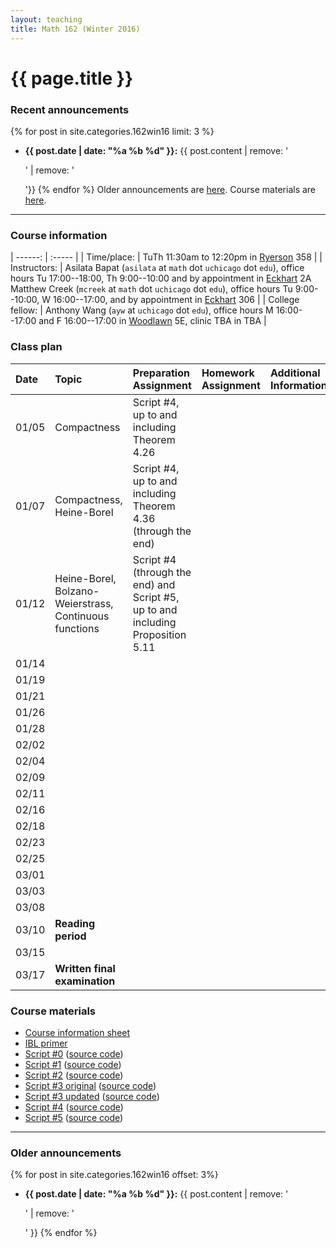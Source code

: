 ```yaml
---
layout: teaching
title: Math 162 (Winter 2016)
---
```



# {{ page.title }}

### Recent announcements
{% for post in site.categories.162win16 limit: 3 %}
* **{{ post.date | date: "%a %b %d" }}:** {{ post.content | remove: '<p>' | remove: '</p>'}}
{% endfor %}
Older announcements are [here](#older-announcements). Course materials are [here](#course-materials).

----

### Course information

<div class="infotable">

| ------:         | :-----                                                                                                                                                                                                                                                                                                    |
| Time/place:     | TuTh 11:30am to 12:20pm in [Ryerson][ry] 358                                                                                                                                                                                                                                                              |
| Instructors:    | Asilata Bapat (`asilata` at `math` dot `uchicago` dot `edu`), office hours Tu 17:00--18:00, Th 9:00--10:00 and by appointment in [Eckhart][eck] 2A<br/>Matthew Creek (`mcreek` at `math` dot `uchicago` dot `edu`), office hours Tu 9:00--10:00, W 16:00--17:00, and by appointment in [Eckhart][eck] 306 |
| College fellow: | Anthony Wang (`ayw` at `uchicago` dot `edu`), office hours M 16:00--17:00 and F 16:00--17:00 in [Woodlawn][wood] 5E, clinic TBA in TBA                                                                                                                                                                    |


[eck]: https://maps.uchicago.edu/?location=Eckhart+Hall
[wood]: https://maps.uchicago.edu/?location=5720+South+Woodlawn+Avenue
[ry]: https://maps.uchicago.edu/?location=Ryerson+Laboratory

</div>

### Class plan

<div class="classplan">

| Date  | Topic                                                  | Preparation Assignment                                                          | Homework Assignment | Additional Information |
| :---  | :---                                                   | :---                                                                            | :---                | :---                   |
| 01/05 | Compactness                                            | Script #4, up to and including Theorem 4.26                                     |                     |                        |
| 01/07 | Compactness, Heine-Borel                               | Script #4, up to and including Theorem 4.36 (through the end)                   |                     |                        |
| 01/12 | Heine-Borel, Bolzano-Weierstrass, Continuous functions | Script #4 (through the end) and Script #5, up to and including Proposition 5.11 |                     |                        |
| 01/14 |                                                        |                                                                                 |                     |                        |
| 01/19 |                                                        |                                                                                 |                     |                        |
| 01/21 |                                                        |                                                                                 |                     |                        |
| 01/26 |                                                        |                                                                                 |                     |                        |
| 01/28 |                                                        |                                                                                 |                     |                        |
| 02/02 |                                                        |                                                                                 |                     |                        |
| 02/04 |                                                        |                                                                                 |                     |                        |
| 02/09 |                                                        |                                                                                 |                     |                        |
| 02/11 |                                                        |                                                                                 |                     |                        |
| 02/16 |                                                        |                                                                                 |                     |                        |
| 02/18 |                                                        |                                                                                 |                     |                        |
| 02/23 |                                                        |                                                                                 |                     |                        |
| 02/25 |                                                        |                                                                                 |                     |                        |
| 03/01 |                                                        |                                                                                 |                     |                        |
| 03/03 |                                                        |                                                                                 |                     |                        |
| 03/08 |                                                        |                                                                                 |                     |                        |
| 03/10 | **Reading period**                                     |                                                                                 |                     |                        |
| 03/15 |                                                        |                                                                                 |                     |                        |
| 03/17 | **Written final examination**                          |                                                                                 |                     |                        |

</div>

### Course materials

* [Course information sheet](documents/courseinfosheet.pdf)
* [IBL primer](documents/ibl.pdf)
* [Script #0](scripts/script_0_161.pdf) ([source code](scripts/script_0_161.tex))
* [Script #1](scripts/script_1_161.pdf) ([source code](scripts/script_1_161.tex))
* [Script #2](scripts/script_2_161.pdf) ([source code](scripts/script_2_161.tex))
* [Script #3 original](scripts/script_3_161_original.pdf) ([source code](scripts/script_3_161_original.tex))
* [Script #3 updated](scripts/script_3_161_updated.pdf) ([source code](scripts/script_3_161_updated.tex))
* [Script #4](scripts/script_4_161.pdf) ([source code](scripts/script_4_161.tex))
* [Script #5](scripts/script_5_161.pdf) ([source code](scripts/script_5_161.tex))

----
### Older announcements
{% for post in site.categories.162win16 offset: 3%}
* **{{ post.date | date: "%a %b %d" }}:** {{ post.content | remove: '<p>' | remove: '</p>' }}
{% endfor %}
